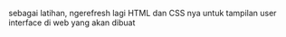 sebagai latihan, ngerefresh lagi HTML dan CSS nya
untuk tampilan user interface di web  yang akan dibuat
